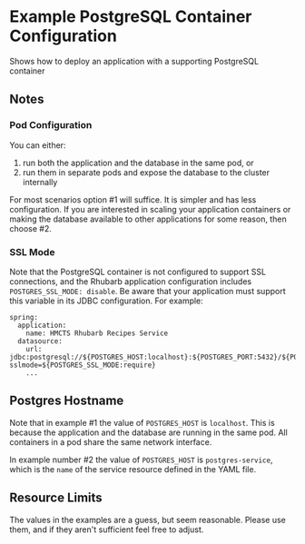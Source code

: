 # Example PostgreSQL Container Configuration
Shows how to deploy an application with a supporting PostgreSQL container

## Notes
### Pod Configuration
You can either:
1. run both the application and the database in the same pod, or
2. run them in separate pods and expose the database to the cluster internally

For most scenarios option #1 will suffice. It is simpler and has less configuration.  If you are interested in scaling your application containers or making the database available to other applications for some reason, then choose #2.

### SSL Mode
Note that the PostgreSQL container is not configured to support SSL connections, and the Rhubarb application configuration includes `POSTGRES_SSL_MODE: disable`.  Be aware that your application must support this variable in its JDBC configuration.  For example:
```
spring:
  application:
    name: HMCTS Rhubarb Recipes Service
  datasource:
    url: jdbc:postgresql://${POSTGRES_HOST:localhost}:${POSTGRES_PORT:5432}/${POSTGRES_DATABASE}?sslmode=${POSTGRES_SSL_MODE:require}
    ...
```
## Postgres Hostname
Note that in example #1 the value of `POSTGRES_HOST` is `localhost`.  This is because the application and the database are running in the same pod.  All containers in a pod share the same network interface.

In example number #2 the value of `POSTGRES_HOST` is `postgres-service`, which is the `name` of the service resource defined in the YAML file.

## Resource Limits
The values in the examples are a guess, but seem reasonable.  Please use them, and if they aren't sufficient feel free to adjust.
